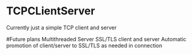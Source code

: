 # TCPCLientServer
Currently just a simple TCP client and server

#Future plans
Multithreaded Server
SSL/TLS client and server
Automatic promotion of client/server to SSL/TLS as needed in connection
